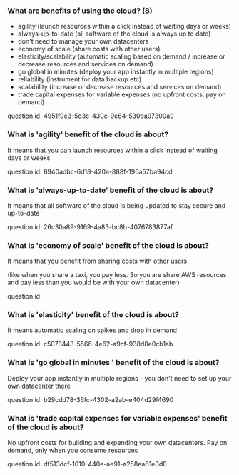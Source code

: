 ### What are benefits of using the cloud? (8)

- agility (launch resources within a click instead of waiting days or weeks)
- always-up-to-date (all software of the cloud is always up to date)
- don't need to manage your own datacenters
- economy of scale (share costs with other users)
- elasticity/scalability (automatic scaling based on demand / increase or decrease resources and services on demand)
- go global in minutes (deploy your app instantly in multiple regions)
- reliability (instrument for data backup etc)
- scalability (increase or decrease resources and services on demand)
- trade capital expenses for variable expenses (no upfront costs, pay on demand)

question id: 4951f9e3-5d3c-430c-9e64-530ba97300a9


### What is 'agility' benefit of the cloud is about?

It means that you can launch resources within a click instead of waiting days or weeks

question id: 8940adbc-6d18-420a-888f-196a57ba94cd


### What is 'always-up-to-date' benefit of the cloud is about?

It means that all software of the cloud is being updated to stay secure and up-to-date

question id: 26c30a89-9169-4a83-bc8b-4076783877af


### What is 'economy of scale' benefit of the cloud is about?

It means that you benefit from sharing costs with other users

(like when you share a taxi, you pay less. So you are share AWS resources and pay less than you would be with your own datacenter)

question id: 


### What is 'elasticity' benefit of the cloud is about?

It means automatic scaling on spikes and drop in demand

question id: c5073443-5566-4e62-a9cf-938d8e0cb1ab


### What is 'go global in minutes ' benefit of the cloud is about?

Deploy your app instantly in multiple regions - you don't need to set up your own datacenter there

question id: b29cdd78-36fc-4302-a2ab-e404d29f4690


### What is 'trade capital expenses for variable expenses' benefit of the cloud is about?

No upfront costs for building and expending your own datacenters.
Pay on demand, only when you consume resources 

question id: df513dcf-1010-440e-ae91-a258ea61e0d8
 

